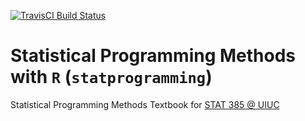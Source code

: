 [![TravisCI Build Status](https://api.travis-ci.org/coatless/statprogramming.svg)](https://travis-ci.org/coatless/statprogramming)

# Statistical Programming Methods with `R` (`statprogramming`)

Statistical Programming Methods Textbook for [STAT 385 @ UIUC](http://stat385.thecoatlessprofessor.com)

